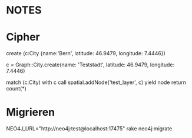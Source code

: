 # NOTES

# Cipher
create (c:City {name:'Bern', latitude: 46.9479, longitude: 7.4446})

c = Graph::City.create(name: 'Teststadt', latitude: 46.9479, longitude: 7.4446)

match (c:City) with c call spatial.addNode('test_layer', c) yield node return count(*)


# Migrieren
NEO4J_URL="http://neo4j:test@localhost:17475" rake neo4j:migrate

